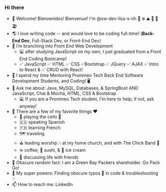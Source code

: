 ### Hi there 

- 👋 Welcome! Bienvenidos! Bienvenue! I'm @sw-dev-lisa-s-nh  🌲 ❄️ ⛰️ 🍂 🌻 🏖️
- 🌎 I love writing code -- and would love to be coding full-time! (**Back-End Dev**, Full-Stack Dev, or Front-End Dev)  
- 🌳 I’m branching into Front End Web Development 
     - 💻 after studying JavaScript on my own, I just graduated from a Front End Coding Bootcamp!  
     - ✅ JavaScript  ✅ HTML   ✅ CSS   ✅Bootstrap   ✅ JQuery   ✅ AJAX  ✅ Intro to React &  ✅  CRUD with React!
- 🏫 I spend my time Mentoring Promineo Tech Back End Software Development Students, and Coding! 🖥️
- 💬 Ask me about:  Java, MySQL, Databases, & SpringBoot AND JavaScript, Chai & Mocha, HTML, CSS & Bootstrap
    - 💻  If you are a Promineo Tech student, I'm here to help; if not, ask anyway!
- 🎹 There are a few of my favorite things ❤️ 
    - 🎵 playing the cello 🎻
    - :es: speaking Spanish  
    - :fr: learning French
    - 🗺️ traveling
    - ⛪ leading worship 🎶 at my home church, and with The Chick Band 🐤
    - :coffee: coffee, 🍣 sushi, & 🍨 ice cream
    - 💭 discussing life with friends
- 🏈 Obscure random fact:  I am a Green Bay Packers shareholder.  Go Pack Go!
- 🌟 My super powers:  Finding obscure typos 👀 in code & troubleshooting 💡
- 📫 How to reach me:  LinkedIn
